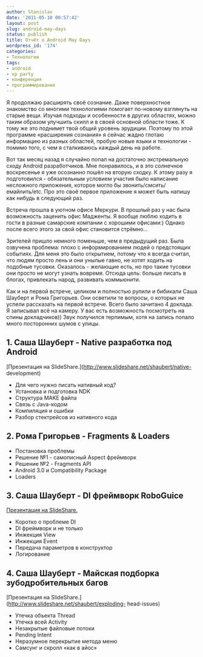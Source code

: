 ```yaml
---
author: Stanislav
date: '2011-05-10 00:57:42'
layout: post
slug: android-may-days
status: publish
title: Отчёт о Android May Days
wordpress_id: '174'
categories:
- Технологии
tags:
- android
- xp party
- конференция
- программирование
---
```


Я продолжаю расширять своё сознание. Даже поверхностное знакомство со многими
технологиями помогает по-новому взглянуть на старые вещи. Изучая подходы и
особенности в других областях, можно таким образом улучшить скилл и в своей
основной области тоже. К тому же это поднимет твой общий уровень эрудиции.
Поэтому по этой программе «расширения сознания» я сейчас жадно глотаю
информацию из разных областей, пробую новые языки и технологии - помимо того,
с чем я сталкиваюсь каждый день на работе.

Вот так месяц назад я случайно попал на достаточно экстремальную сходу Android
разработчиков. Мне понравилось, и в это солнечное воскресенье я уже осознанно
пошёл на вторую сходку. К этому разу я подготовился - обязательным условием
участия было написание несложного приложения, которое могло бы
звонить/смсить/емайлить/etc. Про это своё первое приложение я может быть
напишу как нибудь в следующий раз.

Встреча прошла в уютном офисе Меркури. В прошлый раз у нас была возможность
заценить офис Мадженты. Я вообще люблю ходить в гости в разные самарские
компании с хорошими офисами:) Однако после всего этого за свой офис становится
стрёмно...

Зрителей пришло немного поменьше, чем в предыдущий раз. Была озвучена
проблема: плохо с информированием людей о предстоящих событиях. Для меня это
было открытием, потому что я всегда считал, что людям просто лень и они унылые
гавно, не хотят ходить на подобные тусовки. Оказалось - желающие есть, но про
такие тусовки они просто не могут узнать вовремя. Отсюда цель: больше писать в
блогах, привлекать народ, развивать коммьюнити.

Как и на первой встрече, целиком и полностью рулили и бибикали Саша Шауберт и
Рома Григорьев. Они осветили те вопросы, о которых не успели рассказать на
первой встрече. Всего было зачитано 4 доклада. Я записывал всё на камеру. У
вас есть возможность посмотреть на спины докладчиков)) Звук получился
терпимым, хотя на запись попало много посторонних шумов с улицы.

  

## 1. Саша Шауберт - Native разработка под Android

[Презентация на SlideShare.](http://www.slideshare.net/shaubert/native-
development)

  * Для чего нужно писать нативный код?
  * Установка и подготовка NDK
  * Структура MAKE файла
  * Связь с Java-кодом
  * Компиляция и ошибки
  * Разбор стектрейсов из нативного кода

## 2. Рома Григорьев - Fragments & Loaders

  * Постановка проблемы
  * Решение №1 - самописный Aspect фреймворк
  * Решение №2 - Fragments API
  * Android 3.0 и Compatibility Package
  * Loaders

## 3. Саша Шауберт - DI фреймворк RoboGuice

[Презентация на SlideShare.](http://www.slideshare.net/shaubert/roboguice)

  * Коротко о проблеме DI
  * DI фреймворк и не только
  * Инжекция View
  * Инжекция Event
  * Передача параметров в конструктор
  * Логирование

## 4. Саша Шауберт - Майская подборка зубодробительных багов

[Презентация на SlideShare.](http://www.slideshare.net/shaubert/exploding-
head-issues)

  * Утечка объекта Thread
  * Утечка всей Activity
  * Незакрытые файловые потоки
  * Pending Intent
  * Неразумное перекрытие метода меню
  * Самсунг и скролл «как в айос»


